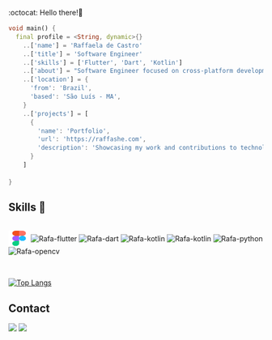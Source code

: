:octocat: Hello there!:crossed_fingers:

```dart
void main() {
  final profile = <String, dynamic>{}
    ..['name'] = 'Raffaela de Castro'
    ..['title'] = 'Software Engineer'
    ..['skills'] = ['Flutter', 'Dart', 'Kotlin']
    ..['about'] = "Software Engineer focused on cross-platform development using Flutter, Dart, and Kotlin."
    ..['location'] = {
      'from': 'Brazil',
      'based': 'São Luís - MA',
    }
    ..['projects'] = [
      {
        'name': 'Portfolio',
        'url': 'https://raffashe.com',
        'description': 'Showcasing my work and contributions to technology.',
      }
    ]

}
```

## Skills :wine_glass:

<div style="display: inline_block"><br>
   <img align="center" alt="Rafa-Figma" height="30" width="40" src="https://raw.githubusercontent.com/devicons/devicon/master/icons/figma/figma-original.svg"/>
   <img align="center" alt="Rafa-flutter" height="30" width="40" src="https://cdn.jsdelivr.net/gh/devicons/devicon/icons/flutter/flutter-original.svg" />
   <img align="center" alt="Rafa-dart" height="30" width="40" src="https://cdn.jsdelivr.net/gh/devicons/devicon/icons/dart/dart-plain.svg" />
   <img align="center" alt="Rafa-kotlin" height="30" width="40" src="https://cdn.jsdelivr.net/gh/devicons/devicon@latest/icons/kotlin/kotlin-original.svg" />
   <img align="center" alt="Rafa-kotlin" height="30" width="40" src="https://cdn.jsdelivr.net/gh/devicons/devicon@latest/icons/firebase/firebase-original.svg" />
   <img align="center" alt="Rafa-python" height="30" width="40" src="https://cdn.jsdelivr.net/gh/devicons/devicon@latest/icons/python/python-original.svg" />
   <img align="center" alt="Rafa-opencv" height="30" width="40" src="https://cdn.jsdelivr.net/gh/devicons/devicon@latest/icons/opencv/opencv-original.svg" />
</div>

<br> <!-- Add a break here -->

[![Top Langs](https://github-readme-stats.vercel.app/api/top-langs/?username=raffashe&layout=compact&theme=nightowl)](https://github.com/raffashe/github-readme-stats)

## Contact

<div>
  <a href="https://instagram.com/raffashe.jpg" target="_blank"><img src="https://img.shields.io/badge/-Instagram-%23E4405F?style=for-the-badge&logo=instagram&logoColor=white" target="_blank"></a>
  <a href="https://open.spotify.com/user/4mkmfxtbgziyymw90kim49022?si=1aWNoe-3QSyo7obwbzu46w&dl_branch=1" target="_blank"><img src="https://img.shields.io/badge/Spotify-1ED760?&style=for-the-badge&logo=spotify&logoColor=white" target="_blank"></a>
</div>

